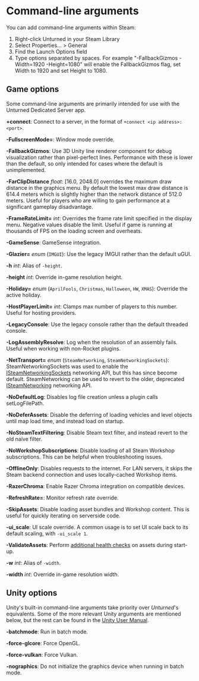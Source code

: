 Command-line arguments
======================

You can add command-line arguments within Steam:
1. Right-click Unturned in your Steam Library
2. Select Properties... > General
3. Find the Launch Options field
4. Type options separated by spaces. For example "-FallbackGizmos -Width=1920 -Height=1080" will enable the FallbackGizmos flag, set Width to 1920 and set Height to 1080.

Game options
------------

Some command-line arguments are primarily intended for use with the Unturned Dedicated Server app.

**+connect**: Connect to a server, in the format of `+connect <ip address>:<port>`.

**-FullscreenMode=**: Window mode override.

**-FallbackGizmos**: Use 3D Unity line renderer component for debug visualization rather than pixel-perfect lines. Performance with these is lower than the default, so only intended for cases where the default is unimplemented.

**-FarClipDistance** *float*: [16.0, 2048.0] overrides the maximum draw distance in the graphics menu. By default the lowest max draw distance is 614.4 meters which is slightly higher than the network distance of 512.0 meters. Useful for players who are willing to gain performance at a significant gameplay disadvantage.

**-FrameRateLimit=** *int*: Overrides the frame rate limit specified in the display menu. Negative values disable the limit. Useful if game is running at thousands of FPS on the loading screen and overheats.

**-GameSense**: GameSense integration.

**-Glazier=** *enum* (`IMGUI`): Use the legacy IMGUI rather than the default uGUI.

**-h** *int*: Alias of `-height`.

**-height** *int*: Override in-game resolution height.

**-Holiday=** *enum* (`AprilFools`, `Christmas`, `Halloween`, `HW`, `XMAS`): Override the active holiday.

**-HostPlayerLimit=** *int*: Clamps max number of players to this number. Useful for hosting providers.

**-LegacyConsole**: Use the legacy console rather than the default threaded console.

**-LogAssemblyResolve**: Log when the resolution of an assembly fails. Useful when working with non-Rocket plugins.

**-NetTransport=** *enum* (`SteamNetworking`, `SteamNetworkingSockets`): SteamNetworkingSockets was used to enable the [ISteamNetworkingSockets](https://partner.steamgames.com/doc/api/ISteamNetworkingSockets) networking API, but this has since become default. SteamNetworking can be used to revert to the older, deprecated [ISteamNetworking](https://partner.steamgames.com/doc/api/ISteamNetworking) networking API.

**-NoDefaultLog**: Disables log file creation unless a plugin calls setLogFilePath.

**-NoDeferAssets**: Disable the deferring of loading vehicles and level objects until map load time, and instead load on startup.

**-NoSteamTextFiltering**: Disable Steam text filter, and instead revert to the old naïve filter.

**-NoWorkshopSubscriptions**: Disable loading of all Steam Workshop subscriptions. This can be helpful when troubleshooting issues.

**-OfflineOnly**: Disables requests to the internet. For LAN servers, it skips the Steam backend connection and uses locally-cached Workshop items.

**-RazerChroma**: Enable Razer Chroma integration on compatible devices.

**-RefreshRate=**: Monitor refresh rate override.

**-SkipAssets**: Disable loading asset bundles and Workshop content. This is useful for quickly iterating on serverside code.

**-ui_scale**: UI scale override. A common usage is to set UI scale back to its default scaling, with `-ui_scale 1`.

**-ValidateAssets**: Perform [additional health checks](AssetValidation.md) on assets during start-up.

**-w** *int*: Alias of `-width`.

**-width** *int*: Override in-game resolution width.

Unity options
-------------

Unity's built-in command-line arguments take priority over *Unturned*'s equivalents. Some of the more relevant Unity arguments are mentioned below, but the rest can be found in the [Unity User Manual](https://docs.unity3d.com/2019.4/Documentation/Manual/CommandLineArguments.html).

**-batchmode**: Run in batch mode.

**-force-glcore**: Force OpenGL.

**-force-vulkan**: Force Vulkan.

**-nographics**: Do not initialize the graphics device when running in batch mode.
